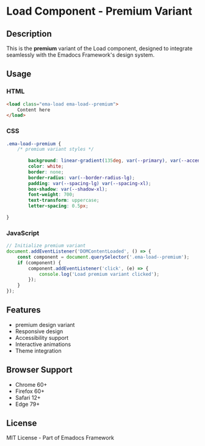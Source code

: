 # Load Component - Premium Variant

## Description
This is the **premium** variant of the Load component, designed to integrate seamlessly with the Emadocs Framework's design system.

## Usage

### HTML
```html
<load class="ema-load ema-load--premium">
    Content here
</load>
```

### CSS
```css
.ema-load--premium {
    /* premium variant styles */
    
        background: linear-gradient(135deg, var(--primary), var(--accent));
        color: white;
        border: none;
        border-radius: var(--border-radius-lg);
        padding: var(--spacing-lg) var(--spacing-xl);
        box-shadow: var(--shadow-xl);
        font-weight: 700;
        text-transform: uppercase;
        letter-spacing: 0.5px;
    
}
```

### JavaScript
```javascript
// Initialize premium variant
document.addEventListener('DOMContentLoaded', () => {
    const component = document.querySelector('.ema-load--premium');
    if (component) {
        component.addEventListener('click', (e) => {
            console.log('Load premium variant clicked');
        });
    }
});
```

## Features
- premium design variant
- Responsive design
- Accessibility support
- Interactive animations
- Theme integration

## Browser Support
- Chrome 60+
- Firefox 60+
- Safari 12+
- Edge 79+

## License
MIT License - Part of Emadocs Framework
